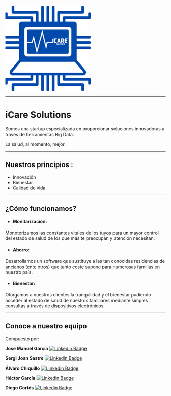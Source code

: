 ![iCareLogo](https://github.com/DataProject2/DataProject2/blob/master/00_Logo/iCareLogoMini.png)

------------



# iCare Solutions

Somos una startup especializada en proporcionar soluciones innovadoras a través de herramientas Big Data.

La salud, al momento, mejor.

------------



## Nuestros principios :

-   Innovación
-   Bienestar
-   Calidad de vida

------------



## ¿Cómo funcionamos?

-   #### Monitarización:
    

Monotorizamos las constantes vitales de los tuyos para un mayor control del estado de salud de los que más te preocupan y atención necesitan.

-   #### Ahorro:
    

Desarrollamos un software que sustituye a las tan conocidas residencias de ancianos (ente otros) que tanto coste supone para numerosas familias en nuestro país.

-   #### Bienestar:
    

Otorgamos a nuestros clientes la tranquilidad y el bienestar pudiendo acceder al estado de salud de nuestros familiares mediante simples consultas a través de dispositivos electrónicos.

------------



## Conoce a nuestro equipo

Compuesto por:

**Jose Manuel García**  [![Linkedin Badge](https://img.shields.io/badge/-JoseManuel-blue?style=flat-square&logo=Linkedin&logoColor=white&link=https://www.linkedin.com/in/chiquillo/)](https://www.linkedin.com/in/jogacu/)


**Sergi Joan Sastre**  [![Linkedin Badge](https://img.shields.io/badge/-Sergi-blue?style=flat-square&logo=Linkedin&logoColor=white&link=https://www.linkedin.com/in/sergisastre/)](https://www.linkedin.com/in/sergisastre/)

**Álvaro Chiquillo**  [![Linkedin Badge](https://img.shields.io/badge/-Alvaro-blue?style=flat-square&logo=Linkedin&logoColor=white&link=https://www.linkedin.com/in/chiquillo/)](https://www.linkedin.com/in/chiquillo/)


**Héctor García**  [![Linkedin Badge](https://img.shields.io/badge/-Héctor-blue?style=flat-square&logo=Linkedin&logoColor=white&link=https://www.linkedin.com/in/hhectorgarcia/)](https://www.linkedin.com/in/hhectorgarcia/)

**Diego Cortés**  [![Linkedin Badge](https://img.shields.io/badge/-Diego-blue?style=flat-square&logo=Linkedin&logoColor=white&link=https://www.linkedin.com/in/diego-cortes-gil/)](https://www.linkedin.com/in/diego-cortes-gil/)

